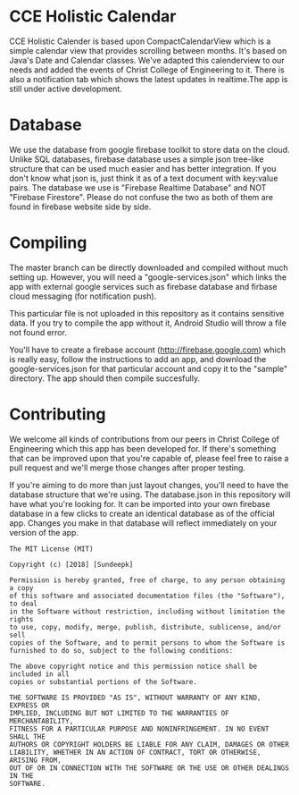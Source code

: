 # CCE Holistic Calendar
CCE Holistic Calender is based upon CompactCalendarView which is a simple calendar view that provides scrolling between months. It's based on Java's Date and Calendar classes. We've adapted this calenderview to our needs and added the events of Christ College of Engineering to it. There is also a notification tab which shows the latest updates in realtime.The app is still under active development.


# Database

We use the database from google firebase toolkit to store data on the cloud. Unlike SQL databases, firebase database uses a simple json tree-like structure that can be used much easier and has better integration. If you don't know what json is, just think it as of a text document with key:value pairs. The database we use is "Firebase Realtime Database" and NOT "Firebase Firestore". Please do not confuse the two as both of them are found in firebase website side by side.

# Compiling

The master branch can be directly downloaded and compiled without much setting up. However, you will need a "google-services.json" which links the app with external google services such as firebase database and firbase cloud messaging (for notification push). 

This particular file is not uploaded in this repository as it contains sensitive data. If you try to compile the app without it, Android Studio will throw a file not found error. 

You'll have to create a firebase account (http://firebase.google.com) which is really easy, follow the instructions to add an app, and download the google-services.json for that particular account and copy it to the "sample" directory. The app should then compile succesfully.


# Contributing  
We welcome all kinds of contributions from our peers in Christ College of Engineering which this app has been developed for. If there's something that can be improved upon that you're capable of, please feel free to raise a pull request and we'll merge those changes after proper testing.

If you're aiming to do more than just layout changes, you'll need to have the database structure that we're using. The database.json in this repository will have what you're looking for. It can be imported into your own firebase database in a few clicks to create an identical database as of the official app. Changes you make in that database will reflect immediately on your version of the app.




```
The MIT License (MIT)

Copyright (c) [2018] [Sundeepk]

Permission is hereby granted, free of charge, to any person obtaining a copy
of this software and associated documentation files (the "Software"), to deal
in the Software without restriction, including without limitation the rights
to use, copy, modify, merge, publish, distribute, sublicense, and/or sell
copies of the Software, and to permit persons to whom the Software is
furnished to do so, subject to the following conditions:

The above copyright notice and this permission notice shall be included in all
copies or substantial portions of the Software.

THE SOFTWARE IS PROVIDED "AS IS", WITHOUT WARRANTY OF ANY KIND, EXPRESS OR
IMPLIED, INCLUDING BUT NOT LIMITED TO THE WARRANTIES OF MERCHANTABILITY,
FITNESS FOR A PARTICULAR PURPOSE AND NONINFRINGEMENT. IN NO EVENT SHALL THE
AUTHORS OR COPYRIGHT HOLDERS BE LIABLE FOR ANY CLAIM, DAMAGES OR OTHER
LIABILITY, WHETHER IN AN ACTION OF CONTRACT, TORT OR OTHERWISE, ARISING FROM,
OUT OF OR IN CONNECTION WITH THE SOFTWARE OR THE USE OR OTHER DEALINGS IN THE
SOFTWARE.
```
